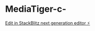 # MediaTiger-c-

[Edit in StackBlitz next generation editor ⚡️](https://stackblitz.com/~/github.com/iamtherealdiel/MediaTiger-c-)